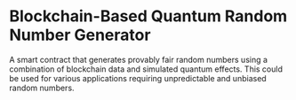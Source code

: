 # Blockchain-Based Quantum Random Number Generator
 A smart contract that generates provably fair random numbers using a combination of blockchain data and simulated quantum effects. This could be used for various applications requiring unpredictable and unbiased random numbers.

